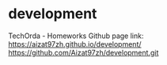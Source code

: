 # development
TechOrda - Homeworks
Github page link: https://aizat97zh.github.io/development/
https://github.com/Aizat97zh/development.git

